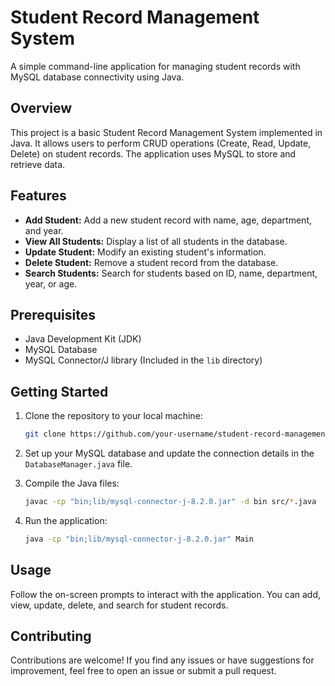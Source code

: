 # Student Record Management System

A simple command-line application for managing student records with MySQL database connectivity using Java.

## Overview

This project is a basic Student Record Management System implemented in Java. It allows users to perform CRUD operations (Create, Read, Update, Delete) on student records. The application uses MySQL to store and retrieve data.

## Features

- **Add Student:** Add a new student record with name, age, department, and year.
- **View All Students:** Display a list of all students in the database.
- **Update Student:** Modify an existing student's information.
- **Delete Student:** Remove a student record from the database.
- **Search Students:** Search for students based on ID, name, department, year, or age.

## Prerequisites

- Java Development Kit (JDK)
- MySQL Database
- MySQL Connector/J library (Included in the `lib` directory)

## Getting Started

1. Clone the repository to your local machine:

   ```bash
   git clone https://github.com/your-username/student-record-management.git
   ```

2. Set up your MySQL database and update the connection details in the `DatabaseManager.java` file.

3. Compile the Java files:

   ```bash
   javac -cp "bin;lib/mysql-connector-j-8.2.0.jar" -d bin src/*.java
   ```

4. Run the application:

   ```bash
   java -cp "bin;lib/mysql-connector-j-8.2.0.jar" Main
   ```

## Usage

Follow the on-screen prompts to interact with the application. You can add, view, update, delete, and search for student records.

## Contributing

Contributions are welcome! If you find any issues or have suggestions for improvement, feel free to open an issue or submit a pull request.


```
